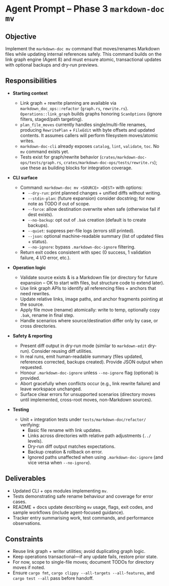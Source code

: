 # Agent Prompt – Phase 3 `markdown-doc mv`

## Objective
Implement the `markdown-doc mv` command that moves/renames Markdown files while updating internal references safely. This command builds on the link graph engine (Agent 8) and must ensure atomic, transactional updates with optional backups and dry-run previews.

## Responsibilities
- **Starting context**
  - Link graph + rewrite planning are available via `markdown_doc_ops::refactor` (`graph.rs`, `rewrite.rs`). `Operations::link_graph` builds graphs honoring `ScanOptions` (ignore filters, staged/path targeting).
  - `plan_file_moves` currently handles single/multi-file renames, producing `RewritePlan` + `FileEdit` with byte offsets and updated contents. It assumes callers will perform filesystem moves/atomic writes.
  - `markdown-doc-cli` already exposes `catalog`, `lint`, `validate`, `toc`. No `mv` command exists yet.
  - Tests exist for graph/rewrite behavior (`crates/markdown-doc-ops/tests/graph.rs`, `crates/markdown-doc-ops/tests/rewrite.rs`); use these as building blocks for integration coverage.

- **CLI surface**
  - Command: `markdown-doc mv <SOURCE> <DEST>` with options:
    - `--dry-run`: print planned changes + unified diffs without writing.
    - `--stdin-plan`: (future expansion) consider docstring; for now note as TODO if out of scope.
    - `--force`: allow destination overwrite when safe (otherwise fail if dest exists).
    - `--no-backup`: opt out of `.bak` creation (default is to create backups).
    - `--quiet`: suppress per-file logs (errors still printed).
    - `--json`: optional machine-readable summary (list of updated files + status).
    - `--no-ignore`: bypass `.markdown-doc-ignore` filtering.
  - Return exit codes consistent with spec (0 success, 1 validation failure, 4 I/O error, etc.).

- **Operation logic**
  - Validate source exists & is a Markdown file (or directory for future expansion – OK to start with files, but structure code to extend later).
  - Use link graph APIs to identify all referencing files + anchors that need rewrites.
  - Update relative links, image paths, and anchor fragments pointing at the source.
  - Apply file move (rename) atomically: write to temp, optionally copy `.bak`, rename in final step.
  - Handle scenarios where source/destination differ only by case, or cross directories.

- **Safety & reporting**
  - Present diff output in dry-run mode (similar to `markdown-edit` dry-run). Consider reusing diff utilities.
  - In real runs, emit human-readable summary (files updated, references corrected, backups created). Provide JSON output when requested.
  - Honour `.markdown-doc-ignore` unless `--no-ignore` flag (optional) is provided.
  - Abort gracefully when conflicts occur (e.g., link rewrite failure) and leave workspace unchanged.
  - Surface clear errors for unsupported scenarios (directory moves until implemented, cross-root moves, non-Markdown sources).

- **Testing**
  - Unit + integration tests under `tests/markdown-doc/refactor/` verifying:
    - Basic file rename with link updates.
    - Links across directories with relative path adjustments (`../` levels).
    - Dry-run diff output matches expectations.
    - Backup creation & rollback on error.
    - Ignored paths unaffected when using `.markdown-doc-ignore` (and vice versa when `--no-ignore`).

## Deliverables
- Updated CLI + ops modules implementing `mv`.
- Tests demonstrating safe rename behaviour and coverage for error cases.
- README + docs update describing `mv` usage, flags, exit codes, and sample workflows (include agent-focused guidance).
- Tracker entry summarising work, test commands, and performance observations.

## Constraints
- Reuse link graph + writer utilities; avoid duplicating graph logic.
- Keep operations transactional—if any update fails, restore prior state.
- For now, scope to single-file moves; document TODOs for directory moves if noted.
 - Ensure `cargo fmt`, `cargo clippy --all-targets --all-features`, and `cargo test --all` pass before handoff.
